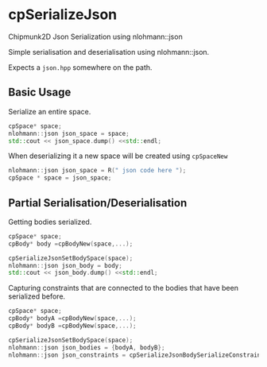 # cpSerializeJson
Chipmunk2D Json Serialization using nlohmann::json

Simple serialisation and deserialisation using nlohmann::json.

Expects a `json.hpp` somewhere on the path.

## Basic Usage
Serialize an entire space.

```cpp
cpSpace* space;
nlohmann::json json_space = space;
std::cout << json_space.dump() <<std::endl;
```

When deserializing it a new space will be created using `cpSpaceNew`

```cpp
nlohmann::json json_space = R(" json code here ");
cpSpace * space = json_space;
```

## Partial Serialisation/Deserialisation

Getting bodies serialized.

```cpp
cpSpace* space;
cpBody* body =cpBodyNew(space,...);

cpSerializeJsonSetBodySpace(space);
nlohmann::json json_body = body;
std::cout << json_body.dump() <<std::endl;
```

Capturing constraints that are connected to the bodies that have been serialized before.

```cpp
cpSpace* space;
cpBody* bodyA =cpBodyNew(space,...);
cpBody* bodyB =cpBodyNew(space,...);

cpSerializeJsonSetBodySpace(space);
nlohmann::json json_bodies = {bodyA, bodyB};
nlohmann::json json_constraints = cpSerializeJsonBodySerializeConstraints(space);
```